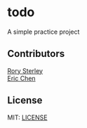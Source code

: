 # todo

A simple practice project

## Contributors

[Rory Sterley](github.com/rorysterley)<br>
[Eric Chen](github.com/codeErCn)

## License

MIT: [LICENSE](LICENSE)
